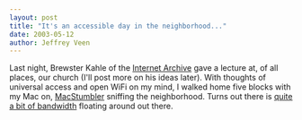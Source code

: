 ```yaml
--- 
layout: post
title: "It's an accessible day in the neighborhood..."
date: 2003-05-12
author: Jeffrey Veen
---
```

Last night, Brewster Kahle of the <a href="http://archive.org/">Internet Archive</a> gave a lecture at, of all places, our church (I'll post more on his ideas later). With thoughts of universal access and open WiFi on my mind, I walked home five blocks with my Mac on, <a href="http://www.macstumbler.com/">MacStumbler</a> sniffing the neighborhood. Turns out there is <a href="http://veen.com/jeff/images/pac_heights_wifi.jpg ">quite a bit of bandwidth</a> floating around out there.
&#8203;